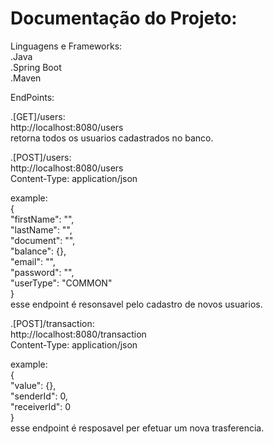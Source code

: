 <h1>Documentação do Projeto:</h1>

Linguagens e Frameworks:  <br/>
.Java<br/>
.Spring Boot<br/>
.Maven<br/>

EndPoints:<br/>  

.[GET]/users:<br/>
http://localhost:8080/users<br/>
retorna todos os usuarios cadastrados no banco.<br/>

.[POST]/users:<br/>
http://localhost:8080/users<br/>
Content-Type: application/json<br/>

example:<br/>
{<br/>
  "firstName": "",<br/>
  "lastName": "",<br/>
  "document": "",<br/>
  "balance": {},<br/>
  "email": "",<br/>
  "password": "",<br/>
  "userType": "COMMON"<br/>
}<br/>
esse endpoint é resonsavel pelo cadastro de novos usuarios.<br/>

.[POST]/transaction:<br/>
http://localhost:8080/transaction<br/>
Content-Type: application/json<br/>

example:<br/>
{<br/>
  "value": {},<br/>
  "senderId": 0,<br/>
  "receiverId": 0<br/>
}<br/>
esse endpoint é resposavel per efetuar um nova trasferencia.<br/>

